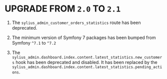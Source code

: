 # UPGRADE FROM `2.0` TO `2.1`

1. The `sylius_admin_customer_orders_statistics` route has been deprecated.

1. The minimum version of Symfony 7 packages has been bumped from Symfony `^7.1` to `^7.2`

1. The `sylius_admin.dashboard.index.content.latest_statistics.new_customers` hook has been deprecated and disabled. 
   It has been replaced by the `sylius_admin.dashboard.index.content.latest_statistics.pending_actions`.
